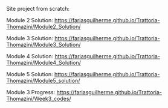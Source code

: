 Site project from scratch:

Module 2 Solution:
https://fariasguilherme.github.io/Trattoria-Thomazini/Module2_Solution/

Module 3 Solution:
https://fariasguilherme.github.io/Trattoria-Thomazini/Module3_Solution/

Module 4 Solution:
https://fariasguilherme.github.io/Trattoria-Thomazini/Module4_Solution/

Module 5 Solution:
https://fariasguilherme.github.io/Trattoria-Thomazini/Module5_solution/

Module 3 Progress:
https://fariasguilherme.github.io/Trattoria-Thomazini/Week3_codes/
